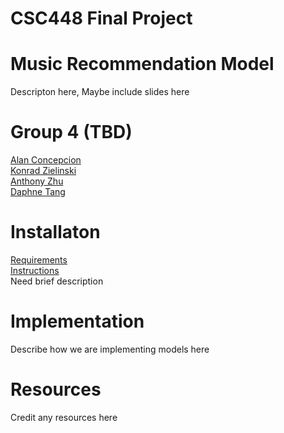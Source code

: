# CSC448 Final Project
# Music Recommendation Model
Descripton here, Maybe include slides here
# Group 4 (TBD)
[Alan Concepcion](./Code/Alan_Concepcion/)  
[Konrad Zielinski](./Code/Konrad_Zielinski/)  
[Anthony Zhu](./Code/Anthony_Zhu/)  
[Daphne Tang](./Code/Daphne_Tang/)  
# Installaton
[Requirements](requirements.txt)  
[Instructions](instructions.txt)  
Need brief description
# Implementation
Describe how we are implementing models here
# Resources 
Credit any resources here



